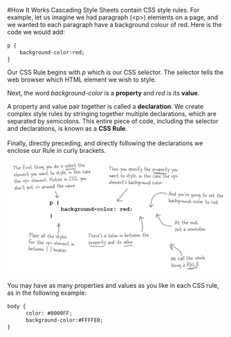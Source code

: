 #How It Works
Cascading Style Sheets contain CSS style rules. For example, let us imagine we had paragraph (&lt;p&gt;)  elements on a page, and we wanted to each paragraph have a background colour of red. Here is the code we would add:
~~~
p {
    background-color:red;
}
~~~
Our CSS Rule begins with *p* which is our CSS selector. The selector tells the web browser which HTML element we wish to style.

Next, the word *background-color* is a **property** and *red* is its **value**.

A property and value pair together is called a **declaration**. We create complex style rules by stringing together multiple declarations, which are separated by semicolons. This entire piece of code, including the selector and declarations, is known as a **CSS Rule**.
<br><br>Finally, directly preceding, and directly following the declarations we enclose our Rule in curly brackets.

![](img/cssrule.png)

You may have as many properties and values as you like in each CSS rule, as in the following example:
~~~
body {
      color: #0000FF;
      background-color:#FFFFE0;
}
~~~